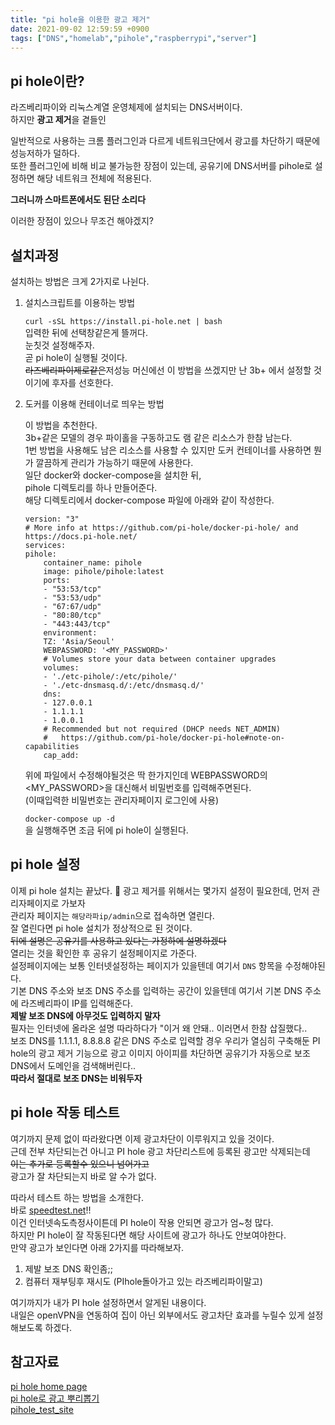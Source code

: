 ```yaml
---
title: "pi hole을 이용한 광고 제거"
date: 2021-09-02 12:59:59 +0900
tags: ["DNS","homelab","pihole","raspberrypi","server"]
---
```


## pi hole이란?

라즈베리파이와 리눅스계열 운영체제에 설치되는 DNS서버이다.  
하지만 **광고 제거**을 곁들인

일반적으로 사용하는 크롬 플러그인과 다르게 네트워크단에서 광고를 차단하기 때문에 성능저하가 덜하다.  
또한 플러그인에 비해 비교 불가능한 장점이 있는데, 공유기에 DNS서버를 pihole로 설정하면 해당 네트워크 전체에 적용된다.

**그러니까 스마트폰에서도 된단 소리다**

이러한 장점이 있으나 무조건 해야겠지?

## 설치과정

설치하는 방법은 크게 2가지로 나뉜다.

1. 설치스크립트를 이용하는 방법

   `curl -sSL https://install.pi-hole.net | bash`  
   입력한 뒤에 선택창같은게 뜰꺼다.  
   눈칫것 설정해주자.  
   곧 pi hole이 실행될 것이다.  
   ~~라즈베리파이제로같은~~저성능 머신에선 이 방법을 쓰겠지만 난 3b+ 에서 설정할 것이기에 후자를 선호한다.

2. 도커를 이용해 컨테이너로 띄우는 방법

   이 방법을 추천한다.  
   3b+같은 모델의 경우 파이홀을 구동하고도 램 같은 리소스가 한참 남는다.  
   1번 방법을 사용해도 남은 리소스를 사용할 수 있지만 도커 컨테이너를 사용하면 뭔가 깔끔하게 관리가 가능하기 때문에 사용한다.  
   일단 docker와 docker-compose을 설치한 뒤,  
   pihole 디렉토리를 하나 만들어준다.  
   해당 디렉토리에서 docker-compose 파일에 아래와 같이 작성한다.

   ```docker
   version: "3"
   # More info at https://github.com/pi-hole/docker-pi-hole/ and https://docs.pi-hole.net/
   services:
   pihole:
       container_name: pihole
       image: pihole/pihole:latest
       ports:
       - "53:53/tcp"
       - "53:53/udp"
       - "67:67/udp"
       - "80:80/tcp"
       - "443:443/tcp"
       environment:
       TZ: 'Asia/Seoul'
       WEBPASSWORD: '<MY_PASSWORD>'
       # Volumes store your data between container upgrades
       volumes:
       - './etc-pihole/:/etc/pihole/'
       - './etc-dnsmasq.d/:/etc/dnsmasq.d/'
       dns:
       - 127.0.0.1
       - 1.1.1.1
       - 1.0.0.1
       # Recommended but not required (DHCP needs NET_ADMIN)
       #   https://github.com/pi-hole/docker-pi-hole#note-on-capabilities
       cap_add:
   ```

   위에 파일에서 수정해야될것은 딱 한가지인데 WEBPASSWORD의 <MY_PASSWORD>을 대신해서 비밀번호를 입력해주면된다.  
   (이때입력한 비밀번호는 관리자페이지 로그인에 사용)

   `docker-compose up -d`  
   을 실행해주면 조금 뒤에 pi hole이 실행된다.

## pi hole 설정

이제 pi hole 설치는 끝났다. 🎉
광고 제거를 위해서는 몇가지 설정이 필요한데, 먼저 관리자페이지로 가보자  
관리자 페이지는 `해당라파ip/admin`으로 접속하면 열린다.  
잘 열린다면 pi hole 설치가 정상적으로 된 것이다.  
~~뒤에 설명은 공유기를 사용하고 있다는 가정하에 설명하겠다~~  
열리는 것을 확인한 후 공유기 설정페이지로 가준다.  
설정페이지에는 보통 인터넷설정하는 페이지가 있을텐데 여기서 `DNS` 항목을 수정해야된다.  
기본 DNS 주소와 보조 DNS 주소를 입력하는 공간이 있을텐데 여기서 기본 DNS 주소에 라즈베리파이 IP를 입력해준다.  
**제발 보조 DNS에 아무것도 입력하지 말자**  
필자는 인터넷에 올라온 설명 따라하다가 "이거 왜 안돼.. 이러면서 한참 삽질했다..  
보조 DNS를 1.1.1.1, 8.8.8.8 같은 DNS 주소로 입력할 경우 우리가 열심히 구축해둔 PI hole의 광고 제거 기능으로 광고 이미지 아이피를 차단하면 공유기가 자동으로 보조 DNS에서 도메인을 검색해버린다..  
**따라서 절대로 보조 DNS는 비워두자**


## pi hole 작동 테스트

여기까지 문제 없이 따라왔다면 이제 광고차단이 이루워지고 있을 것이다.  
근데 전부 차단되는건 아니고 PI hole 광고 차단리스트에 등록된 광고만 삭제되는데  
~~이는 추가로 등록할수 있으니 넘어가고~~  
광고가 잘 차단되는지 바로 알 수가 없다.

따라서 테스트 하는 방법을 소개한다.  
바로 [speedtest.net](https://www.speedtest.net/)!!  
이건 인터넷속도측정사이튼데 PI hole이 작용 안되면 광고가 엄~청 많다.  
하지만 PI hole이 잘 작동된다면 해당 사이트에 광고가 하나도 안보여야한다.  
만약 광고가 보인다면 아래 2가지를 따라해보자.

1. 제발 보조 DNS 확인좀;;
2. 컴퓨터 재부팅후 재시도 (PIhole돌아가고 있는 라즈베리파이말고)

여기까지가 내가 PI hole 설정하면서 알게된 내용이다.  
내일은 openVPN을 연동하여 집이 아닌 외부에서도 광고차단 효과를 누릴수 있게 설정해보도록 하겠다.

## 참고자료

[pi hole home page](https://pi-hole.net/)  
[pi hole로 광고 뿌리뽑기](https://kycfeel.github.io/2019/10/06/Pi-Hole%EB%A1%9C-%EA%B4%91%EA%B3%A0-%EB%BF%8C%EB%A6%AC%EB%BD%91%EA%B8%B0/)  
[pihole_test_site](https://www.reddit.com/r/pihole/comments/m1xran/pihole_test_site/)
